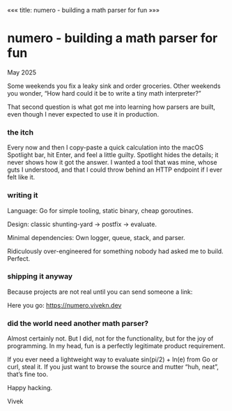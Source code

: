 «««
title: numero - building a math parser for fun
»»»

# numero - building a math parser for fun

May 2025

Some weekends you fix a leaky sink and order groceries. Other weekends you wonder, “How hard could it be to write a tiny math interpreter?”

That second question is what got me into learning how parsers are built, even though I never expected to use it in production.

### the itch

Every now and then I copy-paste a quick calculation into the macOS Spotlight bar, hit Enter, and feel a little guilty. Spotlight hides the details; it never shows how it got the answer. I wanted a tool that was mine, whose guts I understood, and that I could throw behind an HTTP endpoint if I ever felt like it.

### writing it

Language: Go for simple tooling, static binary, cheap goroutines.

Design: classic shunting-yard -> postfix -> evaluate.

Minimal dependencies: Own logger, queue, stack, and parser.

Ridiculously over-engineered for something nobody had asked me to build. Perfect.

### shipping it anyway
Because projects are not real until you can send someone a link:

Here you go: https://numero.vivekn.dev

### did the world need another math parser?

Almost certainly not.
But I did, not for the functionality, but for the joy of programming. In my head, fun is a perfectly legitimate product requirement.

If you ever need a lightweight way to evaluate sin(pi/2) + ln(e) from Go or curl, steal it. If you just want to browse the source and mutter “huh, neat”, that’s fine too.

Happy hacking.

Vivek